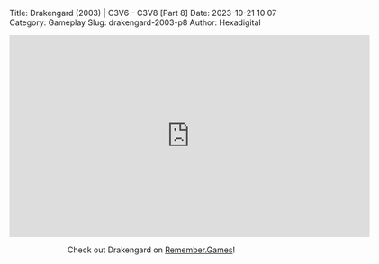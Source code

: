 Title: Drakengard (2003) | C3V6 - C3V8 [Part 8]
Date: 2023-10-21 10:07
Category: Gameplay
Slug: drakengard-2003-p8
Author: Hexadigital

<center><iframe src="https://www.youtube.com/embed/SpGGLUamIjI?feature=oembed" allow="accelerometer; autoplay; encrypted-media; gyroscope; picture-in-picture" width="640" height="360" frameborder="0"></iframe>

Check out Drakengard on [Remember.Games](https://remember.games/game/2346/drakengard/)!</center>